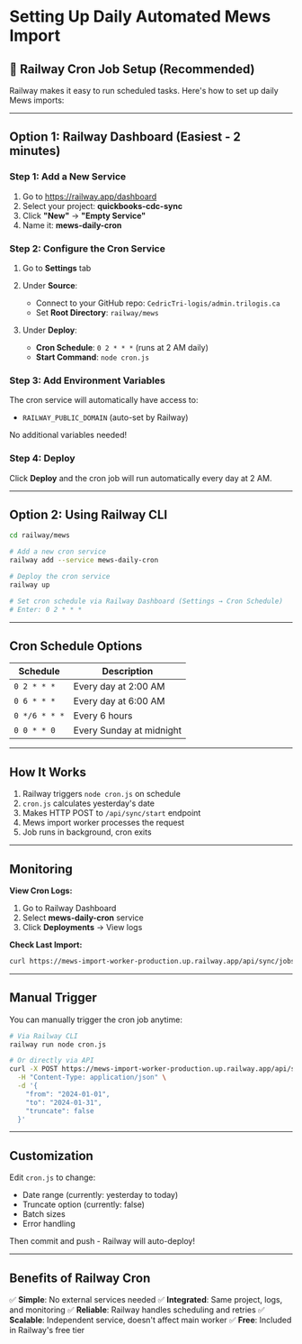 # Setting Up Daily Automated Mews Import

## 🚂 Railway Cron Job Setup (Recommended)

Railway makes it easy to run scheduled tasks. Here's how to set up daily Mews imports:

---

## Option 1: Railway Dashboard (Easiest - 2 minutes)

### Step 1: Add a New Service

1. Go to https://railway.app/dashboard
2. Select your project: **quickbooks-cdc-sync**
3. Click **"New"** → **"Empty Service"**
4. Name it: **mews-daily-cron**

### Step 2: Configure the Cron Service

1. Go to **Settings** tab
2. Under **Source**:
   - Connect to your GitHub repo: `CedricTri-logis/admin.trilogis.ca`
   - Set **Root Directory**: `railway/mews`

3. Under **Deploy**:
   - **Cron Schedule**: `0 2 * * *` (runs at 2 AM daily)
   - **Start Command**: `node cron.js`

### Step 3: Add Environment Variables

The cron service will automatically have access to:
- `RAILWAY_PUBLIC_DOMAIN` (auto-set by Railway)

No additional variables needed!

### Step 4: Deploy

Click **Deploy** and the cron job will run automatically every day at 2 AM.

---

## Option 2: Using Railway CLI

```bash
cd railway/mews

# Add a new cron service
railway add --service mews-daily-cron

# Deploy the cron service
railway up

# Set cron schedule via Railway Dashboard (Settings → Cron Schedule)
# Enter: 0 2 * * *
```

---

## Cron Schedule Options

| Schedule | Description |
|----------|-------------|
| `0 2 * * *` | Every day at 2:00 AM |
| `0 6 * * *` | Every day at 6:00 AM |
| `0 */6 * * *` | Every 6 hours |
| `0 0 * * 0` | Every Sunday at midnight |

---

## How It Works

1. Railway triggers `node cron.js` on schedule
2. `cron.js` calculates yesterday's date
3. Makes HTTP POST to `/api/sync/start` endpoint
4. Mews import worker processes the request
5. Job runs in background, cron exits

---

## Monitoring

**View Cron Logs:**
1. Go to Railway Dashboard
2. Select **mews-daily-cron** service
3. Click **Deployments** → View logs

**Check Last Import:**
```bash
curl https://mews-import-worker-production.up.railway.app/api/sync/jobs?limit=5
```

---

## Manual Trigger

You can manually trigger the cron job anytime:

```bash
# Via Railway CLI
railway run node cron.js

# Or directly via API
curl -X POST https://mews-import-worker-production.up.railway.app/api/sync/start \
  -H "Content-Type: application/json" \
  -d '{
    "from": "2024-01-01",
    "to": "2024-01-31",
    "truncate": false
  }'
```

---

## Customization

Edit `cron.js` to change:
- Date range (currently: yesterday to today)
- Truncate option (currently: false)
- Batch sizes
- Error handling

Then commit and push - Railway will auto-deploy!

---

## Benefits of Railway Cron

✅ **Simple**: No external services needed
✅ **Integrated**: Same project, logs, and monitoring
✅ **Reliable**: Railway handles scheduling and retries
✅ **Scalable**: Independent service, doesn't affect main worker
✅ **Free**: Included in Railway's free tier

